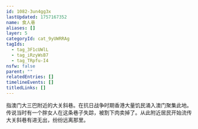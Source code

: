 ```yaml
---
id: 1082-3un4gg3x
lastUpdated: 1757167352
name: 食人巷
aliases: []
layer: 5
categoryId: cat_9yUWRRAg
tagIds:
  - tag_3F1cUWlL
  - tag_iRzyWsB7
  - tag_TRpfu-I4
nsfw: false
parent: ""
relatedEntries: []
timelineEvents: []
titledLinks: []
---
```


指澳门大三巴附近的大关斜巷。在抗日战争时期香港大量饥民涌入澳门聚集此地。传说当时有一个胖女人在这条巷子失踪，被割下肉卖掉了。从此附近居民开始流传大关斜巷有进无出，纷纷远离那里。